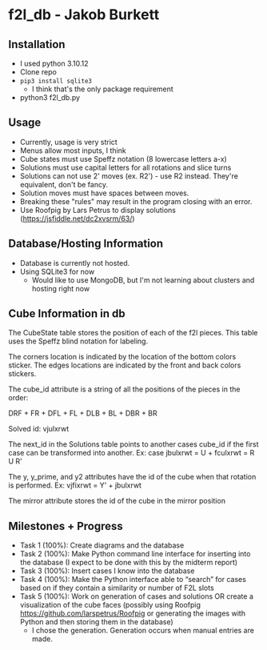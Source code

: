 # f2l_db - Jakob Burkett

## Installation
- I used python 3.10.12
- Clone repo
- ```pip3 install sqlite3 ```
  - I think that's the only package requirement
- python3 f2l_db.py

## Usage
- Currently, usage is very strict
- Menus allow most inputs, I think
- Cube states must use Speffz notation (8 lowercase letters a-x)
- Solutions must use capital letters for all rotations and slice turns
- Solutions can not use 2' moves (ex. R2') - use R2 instead. They're equivalent, don't be fancy.
- Solution moves must have spaces between moves.
- Breaking these "rules" may result in the program closing with an error.
- Use Roofpig by Lars Petrus to display solutions (https://jsfiddle.net/dc2xvsrm/63/)

## Database/Hosting Information
- Database is currently not hosted.
- Using SQLite3 for now
    - Would like to use MongoDB, but I'm not learning about clusters and hosting right now
## Cube Information in db

The CubeState table stores the position of each of the f2l pieces. This table uses the Speffz blind notation for labeling.

The corners location is indicated by the location of the bottom colors sticker. The edges locations are indicated by the front and back colors stickers.

The cube_id attribute is a string of all the positions of the pieces in the order:

DRF + FR + DFL + FL + DLB + BL + DBR + BR

Solved id: vjulxrwt

The next_id in the Solutions table points to another cases cube_id if the first
case can be transformed into another. Ex: case jbulxrwt = U + fculxrwt = R U R'

The y, y_prime, and y2 attributes have the id of the cube when that rotation is performed. Ex: vjfixrwt = Y' + jbulxrwt

The mirror attribute stores the id of the cube in the mirror position

## Milestones + Progress
 - Task 1 (100%): Create diagrams and the database
 - Task 2 (100%): Make Python command line interface for inserting into the database (I expect to be done with this by the midterm report)
 - Task 3 (100%): Insert cases I know into the database
 - Task 4 (100%): Make the Python interface able to “search” for cases based on if they contain a similarity or number of F2L slots
 - Task 5 (100%): Work on generation of cases and solutions OR create a visualization of the cube faces (possibly using Roofpig https://github.com/larspetrus/Roofpig or generating the images with Python and then storing them in the database)
   - I chose the generation. Generation occurs when manual entries are made.
